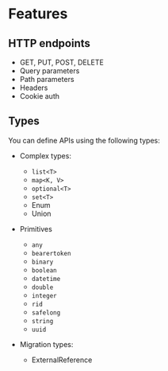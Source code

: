 # Features

## HTTP endpoints

- GET, PUT, POST, DELETE
- Query parameters
- Path parameters
- Headers
- Cookie auth

## Types

You can define APIs using the following types:

- Complex types:
  - `list<T>`
  - `map<K, V>`
  - `optional<T>`
  - `set<T>`
  - Enum
  - Union

- Primitives
  - `any`
  - `bearertoken`
  - `binary`
  - `boolean`
  - `datetime`
  - `double`
  - `integer`
  - `rid`
  - `safelong`
  - `string`
  - `uuid`

- Migration types:
  - ExternalReference
